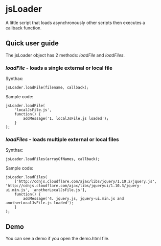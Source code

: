 jsLoader
===

A little script that loads asynchronously other scripts then executes a callback function.

Quick user guide
---

The jsLoader object has 2 methods: *loadFile* and *loadFiles*.

### *loadFile* - loads a single external or local file ###

Synthax: 
~~~
jsLoader.loadFile(filename, callback);
~~~


Sample code:

~~~
jsLoader.loadFile(
    'localJsFile.js',
    function() {
        addMessage('1. localJsFile.js loaded');
    }
);
~~~

### *loadFiles* - loads multiple external or local files ###

Synthax: 
~~~
jsLoader.loadFiles(arrayOfNames, callback);
~~~


Sample code:

~~~
jsLoader.loadFiles(
    ['http://cdnjs.cloudflare.com/ajax/libs/jquery/1.10.2/jquery.js', 'http://cdnjs.cloudflare.com/ajax/libs/jqueryui/1.10.3/jquery-ui.min.js', 'anotherLocalJsFile.js'],
    function() {
        addMessage('4. jquery.js, jquery-ui.min.js and anotherLocalJsFile.js loaded');
    }
);
~~~


Demo
---

You can see a demo if you open the demo.html file.
